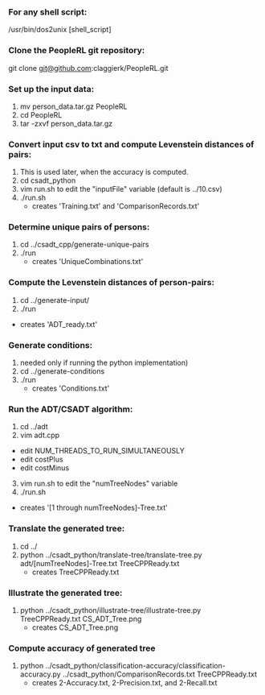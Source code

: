 ### For any shell script:

/usr/bin/dos2unix [shell_script]

### Clone the PeopleRL git repository:

git clone git@github.com:claggierk/PeopleRL.git

### Set up the input data:

1. mv person_data.tar.gz PeopleRL
2. cd PeopleRL
3. tar -zxvf person_data.tar.gz

### Convert input csv to txt and compute Levenstein distances of pairs:

1. This is used later, when the accuracy is computed.
2. cd csadt_python
3. vim run.sh to edit the "inputFile" variable (default is ../10.csv)
4. ./run.sh
   - creates 'Training.txt' and 'ComparisonRecords.txt'

### Determine unique pairs of persons:

1. cd ../csadt_cpp/generate-unique-pairs
2. ./run
   - creates 'UniqueCombinations.txt'

### Compute the Levenstein distances of person-pairs:

1. cd ../generate-input/
2. ./run
 - creates 'ADT_ready.txt'

### Generate conditions:

1. needed only if running the python implementation)
2. cd ../generate-conditions
3. ./run
   - creates 'Conditions.txt'

### Run the ADT/CSADT algorithm:

1. cd ../adt
2. vim adt.cpp
 - edit NUM_THREADS_TO_RUN_SIMULTANEOUSLY
 - edit costPlus
 - edit costMinus
3. vim run.sh to edit the "numTreeNodes" variable
4. ./run.sh
 - creates '[1 through numTreeNodes]-Tree.txt'

### Translate the generated tree:

1. cd ../
2. python ../csadt_python/translate-tree/translate-tree.py adt/[numTreeNodes]-Tree.txt TreeCPPReady.txt
   - creates TreeCPPReady.txt

###  Illustrate the generated tree:

1. python ../csadt_python/illustrate-tree/illustrate-tree.py TreeCPPReady.txt CS_ADT_Tree.png
   - creates CS_ADT_Tree.png

### Compute accuracy of generated tree

1. python ../csadt_python/classification-accuracy/classification-accuracy.py ../csadt_python/ComparisonRecords.txt TreeCPPReady.txt
   - creates 2-Accuracy.txt,  2-Precision.txt, and  2-Recall.txt

